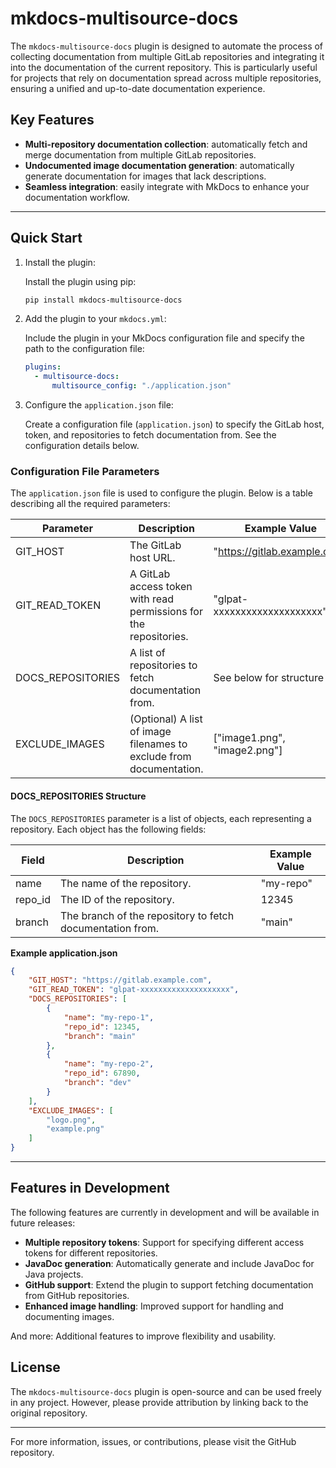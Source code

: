 # mkdocs-multisource-docs

The `mkdocs-multisource-docs` plugin is designed to automate the process of collecting documentation from multiple GitLab repositories and integrating it into the documentation of the current repository. This is particularly useful for projects that rely on documentation spread across multiple repositories, ensuring a unified and up-to-date documentation experience.

## Key Features

- **Multi-repository documentation collection**: automatically fetch and merge documentation from multiple GitLab repositories.
- **Undocumented image documentation generation**: automatically generate documentation for images that lack descriptions.
- **Seamless integration**: easily integrate with MkDocs to enhance your documentation workflow.

---

## Quick Start

1. Install the plugin:

   Install the plugin using pip:

    ```bash
    pip install mkdocs-multisource-docs
    ```

2. Add the plugin to your `mkdocs.yml`:

   Include the plugin in your MkDocs configuration file and specify the path to the configuration file:

    ```yaml
    plugins:
      - multisource-docs:
          multisource_config: "./application.json"
    ```

3. Configure the `application.json` file:

   Create a configuration file (`application.json`) to specify the GitLab host, token, and repositories to fetch documentation from. See the configuration details below.

### Configuration File Parameters

The `application.json` file is used to configure the plugin. Below is a table describing all the required parameters:

| Parameter         | Description                                                         | Example Value                |
|-------------------|---------------------------------------------------------------------|------------------------------|
| GIT_HOST          | The GitLab host URL.                                                | "https://gitlab.example.com" |
| GIT_READ_TOKEN    | A GitLab access token with read permissions for the repositories.   | "glpat-xxxxxxxxxxxxxxxxxxxx" |
| DOCS_REPOSITORIES | A list of repositories to fetch documentation from.                 | See below for structure      |
| EXCLUDE_IMAGES    | (Optional) A list of image filenames to exclude from documentation. | ["image1.png", "image2.png"] |

#### DOCS_REPOSITORIES Structure

The `DOCS_REPOSITORIES` parameter is a list of objects, each representing a repository. Each object has the following fields:

| Field   | Description                                               | Example Value |
|---------|-----------------------------------------------------------|---------------|
| name    | The name of the repository.                               | "my-repo"     |
| repo_id | The ID of the repository.                                 | 12345         |
| branch  | The branch of the repository to fetch documentation from. | "main"        |

**Example application.json**

```json
{
    "GIT_HOST": "https://gitlab.example.com",
    "GIT_READ_TOKEN": "glpat-xxxxxxxxxxxxxxxxxxxx",
    "DOCS_REPOSITORIES": [
        {
            "name": "my-repo-1",
            "repo_id": 12345,
            "branch": "main"
        },
        {
            "name": "my-repo-2",
            "repo_id": 67890,
            "branch": "dev"
        }
    ],
    "EXCLUDE_IMAGES": [
        "logo.png",
        "example.png"
    ]
}
```

---

## Features in Development

The following features are currently in development and will be available in future releases:

- **Multiple repository tokens**: Support for specifying different access tokens for different repositories.
- **JavaDoc generation**: Automatically generate and include JavaDoc for Java projects.
- **GitHub support**: Extend the plugin to support fetching documentation from GitHub repositories.
- **Enhanced image handling**: Improved support for handling and documenting images.

And more: Additional features to improve flexibility and usability.

## License

The `mkdocs-multisource-docs` plugin is open-source and can be used freely in any project. However, please provide attribution by linking back to the original repository.

---

For more information, issues, or contributions, please visit the GitHub repository.
